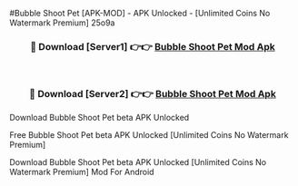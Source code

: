 #Bubble Shoot Pet [APK-MOD] - APK Unlocked - [Unlimited Coins No Watermark Premium] 25o9a



<div align="center">

<h3>🔴 Download [Server1] 👉👉 <a href="https://momento.my/?title=Bubble_Shoot_Pet">Bubble Shoot Pet Mod Apk</a></h3><br>

<h3>🔴 Download [Server2] 👉👉 <a href="https://momento.my/?title=Bubble_Shoot_Pet">Bubble Shoot Pet Mod Apk</a></h3>
</div>



Download Bubble Shoot Pet beta APK Unlocked

Free Bubble Shoot Pet beta APK Unlocked [Unlimited Coins No Watermark Premium]

Download Bubble Shoot Pet beta APK Unlocked [Unlimited Coins No Watermark Premium] Mod For Android
